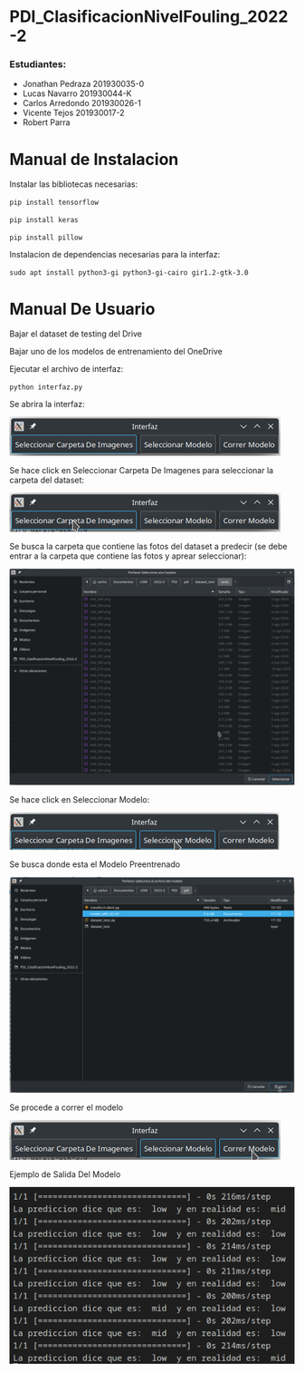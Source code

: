 # PDI_ClasificacionNivelFouling_2022-2

### Estudiantes:
* Jonathan Pedraza 201930035-0
* Lucas Navarro 201930044-K
* Carlos Arredondo 201930026-1
* Vicente Tejos 201930017-2
* Robert Parra


# Manual de Instalacion
Instalar las bibliotecas necesarias:

`pip install tensorflow`

`pip install keras`

`pip install pillow`

Instalacion de dependencias necesarias para la interfaz:

`sudo apt install python3-gi python3-gi-cairo gir1.2-gtk-3.0`


# Manual De Usuario

Bajar el dataset de testing del Drive

Bajar uno de los modelos de entrenamiento del OneDrive

Ejecutar el archivo de interfaz:

`python interfaz.py`

Se abrira la interfaz:

![Interfaz Abierta](/imagenes_manual/interfaz_apertura.png "Interfaz")


Se hace click en Seleccionar Carpeta De Imagenes para seleccionar la carpeta del dataset:

![Interfaz Boton Seleccionar Dataset](/imagenes_manual/interfaz_seleccionar_dataset.png "Interfaz Seleccionar Dataset")

Se busca la carpeta que contiene las fotos del dataset a predecir (se debe entrar a la carpeta que contiene las fotos y aprear seleccionar):

![Interfaz Buscar y Seleccionar Dataset](/imagenes_manual/interfaz_buscar_seleccionar_carpeta.png "Interfaz Buscar y Seleccionar Dataset")

Se hace click en Seleccionar Modelo:

![Interfaz Boton Seleccionar Modelo](/imagenes_manual/interfaz_seleccionar_modelo.png "Interfaz Boton Seleccionar Modelo")

Se busca donde esta el Modelo Preentrenado

![Interfaz Buscar y Seleccionar Modelo](/imagenes_manual/interfaz_buscar_seleccionar_modelo.png "Interfaz Buscar y Seleccionar Modelo")

Se procede a correr el modelo

![Interfaz Boton Correr Modelo](/imagenes_manual/interfaz_correr_modelo.png "Interfaz Boton Correr Modelo")

Ejemplo de Salida Del Modelo

![Salida del Modelo](/imagenes_manual/salida_ejemplo.png "Salida del Modelo")
